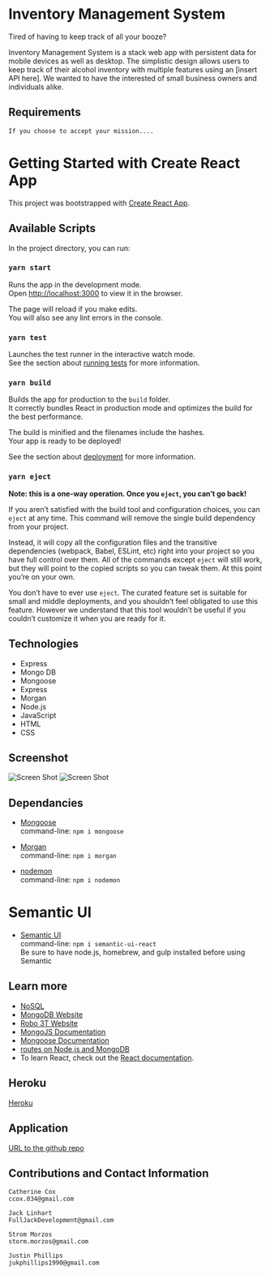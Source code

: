 # Inventory Management System

Tired of having to keep track of all your booze?

Inventory Management System is a stack web app with persistent data for mobile devices as well as desktop. The simplistic design allows users to keep track of their alcohol inventory with multiple features using an [insert API here]. We wanted to have the interested of small business owners and individuals alike.

## Requirements

<!-- ----------------------- -->

```
If you choose to accept your mission....

```

# Getting Started with Create React App

This project was bootstrapped with [Create React App](https://github.com/facebook/create-react-app).

## Available Scripts

In the project directory, you can run:

### `yarn start`

Runs the app in the development mode.\
Open [http://localhost:3000](http://localhost:3000) to view it in the browser.

The page will reload if you make edits.\
You will also see any lint errors in the console.

### `yarn test`

Launches the test runner in the interactive watch mode.\
See the section about [running tests](https://facebook.github.io/create-react-app/docs/running-tests) for more information.

### `yarn build`

Builds the app for production to the `build` folder.\
It correctly bundles React in production mode and optimizes the build for the best performance.

The build is minified and the filenames include the hashes.\
Your app is ready to be deployed!

See the section about [deployment](https://facebook.github.io/create-react-app/docs/deployment) for more information.

### `yarn eject`

**Note: this is a one-way operation. Once you `eject`, you can’t go back!**

If you aren’t satisfied with the build tool and configuration choices, you can `eject` at any time. This command will remove the single build dependency from your project.

Instead, it will copy all the configuration files and the transitive dependencies (webpack, Babel, ESLint, etc) right into your project so you have full control over them. All of the commands except `eject` will still work, but they will point to the copied scripts so you can tweak them. At this point you’re on your own.

You don’t have to ever use `eject`. The curated feature set is suitable for small and middle deployments, and you shouldn’t feel obligated to use this feature. However we understand that this tool wouldn’t be useful if you couldn’t customize it when you are ready for it.

## Technologies

<!-- ----------------------- -->

- Express
- Mongo DB
- Mongoose
- Express
- Morgan
- Node.js
- JavaScript
- HTML
- CSS

## Screenshot

<!-- ----------------------- -->

![Screen Shot](./assets/#.png)
![Screen Shot](./assets/#.png)

## Dependancies

<!-- ----------------------- -->

- [Mongoose](https://www.npmjs.com/package/mongoose)<br />
  command-line: `npm i mongoose`<br />

- [Morgan](https://www.npmjs.com/package/morgan)<br />
  command-line: `npm i morgan`<br />

- [nodemon](https://www.npmjs.com/package/nodemon)<br />
  command-line: `npm i nodemon`<br />

# Semantic UI

- [Semantic UI](https://semantic-ui.com/introduction/getting-started.html)<br />
  command-line: `npm i semantic-ui-react`<br />
  Be sure to have node.js, homebrew, and gulp installed before using Semantic

## Learn more

- [NoSQL](https://en.wikipedia.org/wiki/NoSQL)
- [MongoDB Website](https://www.mongodb.com/)
- [Robo 3T Website](https://robomongo.org/download)
- [MongoJS Documentation](https://www.npmjs.com/package/mongojs)
- [Mongoose Documentation](http://mongoosejs.com/docs/guide.html)
- [routes on Node.js and MongoDB](https://www.geeksforgeeks.org/restfull-routes-on-node-js-and-mongodb/)
- To learn React, check out the [React documentation](https://reactjs.org/).

## Heroku

<!-- ----------------------- -->

[Heroku](https://something.herokuapp.com)

## Application

<!-- ----------------------- -->

[URL to the github repo](https://github.com/iatenine/inventory-management-system)

## Contributions and Contact Information

<!-- ----------------------- -->

```
Catherine Cox
ccox.034@gmail.com

Jack Linhart
FullJackDevelopment@gmail.com

Strom Morzos
storm.morzos@gmail.com

Justin Phillips
jukphillips1990@gmail.com

```